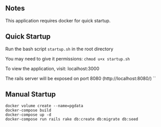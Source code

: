 ## Notes
This application requires docker for quick startup.

## Quick Startup
Run the bash script `startup.sh` in the root directory

You may need to give it permissions:
`chmod u+x startup.sh`

To view the application, visit:
localhost:3000


The rails server will be exposed on port 8080 (http://localhost:8080/)
``

## Manual Startup
```
docker volume create --name=pgdata
docker-compose build
docker-compose up -d
docker-compose run rails rake db:create db:migrate db:seed
```
